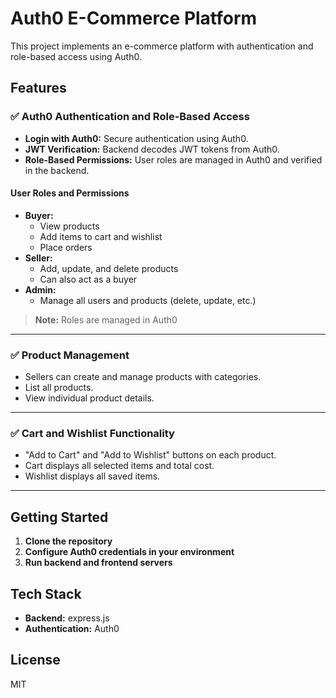# Auth0 E-Commerce Platform

This project implements an e-commerce platform with authentication and role-based access using Auth0.

## Features

### ✅ Auth0 Authentication and Role-Based Access
- **Login with Auth0:** Secure authentication using Auth0.
- **JWT Verification:** Backend decodes JWT tokens from Auth0.
- **Role-Based Permissions:** User roles are managed in Auth0 and verified in the backend.

#### User Roles and Permissions
- **Buyer:**
    - View products
    - Add items to cart and wishlist
    - Place orders
- **Seller:**
    - Add, update, and delete products
    - Can also act as a buyer
- **Admin:**
    - Manage all users and products (delete, update, etc.)

> **Note:** Roles are managed in Auth0
---

### ✅ Product Management
- Sellers can create and manage products with categories.
- List all products.
- View individual product details.

---

### ✅ Cart and Wishlist Functionality
- "Add to Cart" and "Add to Wishlist" buttons on each product.
- Cart displays all selected items and total cost.
- Wishlist displays all saved items.

---

## Getting Started

1. **Clone the repository**
2. **Configure Auth0 credentials in your environment**
3. **Run backend and frontend servers**

## Tech Stack

- **Backend:** express.js
- **Authentication:** Auth0


## License

MIT